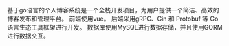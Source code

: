 基于go语言的个人博客系统是一个全栈开发项目，为用户提供一个简洁、高效的博客发布和管理平台。 前端使用vue。 后端采用gRPC、Gin 和 Protobuf 等 Go 语言生态工具框架进行开发。 数据库使用MySQL进行数据存储，并且使用GORM进行数据交互。
